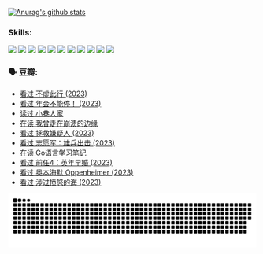 
[![Anurag's github stats](https://github-readme-stats.vercel.app/api?username=w940853815)](https://github.com/anuraghazra/github-readme-stats)

### Skills:

<code><img height="32" src="https://cdn.jsdelivr.net/npm/simple-icons@v5/icons/python.svg"></code>
<code><img height="32" src="https://cdn.jsdelivr.net/npm/simple-icons@v5/icons/javascript.svg"></code>
<code><img height="32" src="https://cdn.jsdelivr.net/npm/simple-icons@v5/icons/django.svg"></code>
<code><img height="32" src="https://cdn.jsdelivr.net/npm/simple-icons@v5/icons/flask.svg"></code>
<code><img height="32" src="https://cdn.jsdelivr.net/npm/simple-icons@v5/icons/vuetify.svg"></code>
<code><img height="32" src="https://cdn.jsdelivr.net/npm/simple-icons@v5/icons/git.svg"></code>
<code><img height="32" src="https://cdn.jsdelivr.net/npm/simple-icons@v5/icons/docker.svg"></code>
<code><img height="32" src="https://cdn.jsdelivr.net/npm/simple-icons@v5/icons/postgresql.svg"></code>
<code><img height="32" src="https://cdn.jsdelivr.net/npm/simple-icons@v5/icons/elasticsearch.svg"></code>
<code><img height="32" src="https://cdn.jsdelivr.net/npm/simple-icons@v5/icons/macos.svg"></code>
<code><img height="32" src="https://cdn.jsdelivr.net/npm/simple-icons@v5/icons/linux.svg"></code>

### 🗣 豆瓣:

<!-- DOUBAN-ACTIVITIES:START -->
- [看过 不虚此行‎ (2023)](https://www.douban.com/people/136069238/status/4499973052/?_i=05890674)
- [看过 年会不能停！‎ (2023)](https://www.douban.com/people/136069238/status/4498582002/?_i=05890674)
- [读过 小巷人家](https://www.douban.com/people/136069238/status/4489290935/?_i=05890674)
- [在读 我曾走在崩溃的边缘](https://www.douban.com/people/136069238/status/4489290559/?_i=05890674)
- [看过 拯救嫌疑人‎ (2023)](https://www.douban.com/people/136069238/status/4477421513/?_i=05890674)
- [看过 志愿军：雄兵出击‎ (2023)](https://www.douban.com/people/136069238/status/4465247367/?_i=05890674)
- [在读 Go语言学习笔记](https://www.douban.com/people/136069238/status/4459852901/?_i=05890674)
- [看过 前任4：英年早婚‎ (2023)](https://www.douban.com/people/136069238/status/4458320768/?_i=05890674)
- [看过 奥本海默 Oppenheimer‎ (2023)](https://www.douban.com/people/136069238/status/4454740976/?_i=05890674)
- [看过 涉过愤怒的海‎ (2023)](https://www.douban.com/people/136069238/status/4449502811/?_i=05890674)
<!-- DOUBAN-ACTIVITIES:END -->


![Snake animation](https://raw.githubusercontent.com/w940853815/w940853815/output/github-contribution-grid-snake.svg)

<!--
**w940853815/w940853815** is a ✨ _special_ ✨ repository because its `README.md` (this file) appears on your GitHub profile.

Here are some ideas to get you started:

- 🔭 I’m currently working on ...
- 🌱 I’m currently learning ...
- 👯 I’m looking to collaborate on ...
- 🤔 I’m looking for help with ...
- 💬 Ask me about ...
- 📫 How to reach me: ...
- 😄 Pronouns: ...
- ⚡ Fun fact: ...
-->

